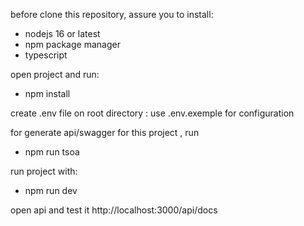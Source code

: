 before clone this repository, assure you to install:
- nodejs 16 or latest
- npm package manager
- typescript


open project and run: 
 -  npm install  

create .env file on root directory : use .env.exemple for configuration


for generate api/swagger for this project , run 
 -  npm run tsoa

run project with:
 -  npm run dev

open api and test it http://localhost:3000/api/docs


